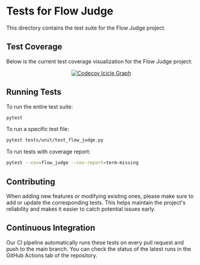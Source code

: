 
# Tests for Flow Judge

This directory contains the test suite for the Flow Judge project.

## Test Coverage

Below is the current test coverage visualization for the Flow Judge project:

<p align="center">
  <a href="https://codecov.io/gh/flowaicom/flow-judge" target="_blank">
    <img src="https://codecov.io/gh/flowaicom/flow-judge/branch/feat%2Fllamafile/graphs/icicle.svg?token=AEGC7W3DGE" alt="Codecov Icicle Graph">
  </a>
</p>

## Running Tests

To run the entire test suite:
```sh
pytest
```
To run a specific test file:
```sh
pytest tests/unit/test_flow_judge.py
```
To run tests with coverage report:
```sh
pytest --cov=flow_judge --cov-report=term-missing
```

## Contributing

When adding new features or modifying existing ones, please make sure to add or update the corresponding tests. This helps maintain the project's reliability and makes it easier to catch potential issues early.

## Continuous Integration

Our CI pipeline automatically runs these tests on every pull request and push to the main branch. You can check the status of the latest runs in the GitHub Actions tab of the repository.
